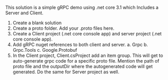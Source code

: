 This solution is a simple gRPC demo using .net core 3.1 which Includes a Server and Client.

1. Create a blank solution
2. Create a proto folder. Add your .proto files here. 
3. Create a Client project (.net core console app) and server project (.net core console app).
4. Add gRPC nuget references to both client and server. 
	a. Grpc
	b. Grpc.Tools
	c. Google.Protobuf
5. In the Client project, Client.csProject add an item group. This will get to auto-generate grpc code for a specific proto file.
   Mention the path of proto file and the outputDir where the autogenerated code will get generated.
	<ItemGroup>
		<Protobuf Include="../*.proto" OutputDir="%(RelativePath)gRPC_Code/" />
	</ItemGroup>
	Do the same for Server project as well.